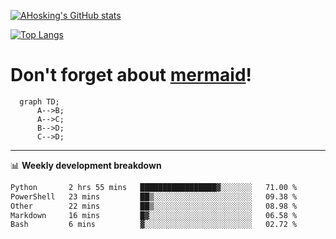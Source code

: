 [![AHosking's GitHub stats](https://github-readme-stats.vercel.app/api?username=ahosking&count_private=true&show_icons=true&theme=onedark&hide_rank=true&include_all_commits=true)](https://github.com/ahosking)

[![Top Langs](https://github-readme-stats.vercel.app/api/top-langs/?username=ahosking&layout=compact&theme=onedark)](https://github.com/ahosking)


# Don't forget about [mermaid](https://github.blog/2022-02-14-include-diagrams-markdown-files-mermaid/)!

```mermaid
  graph TD;
      A-->B;
      A-->C;
      B-->D;
      C-->D;
```
-------

📊 **Weekly development breakdown**

<!--START_SECTION:waka-->

```txt
Python       2 hrs 55 mins   █████████████████▓░░░░░░░   71.00 %
PowerShell   23 mins         ██▒░░░░░░░░░░░░░░░░░░░░░░   09.38 %
Other        22 mins         ██▒░░░░░░░░░░░░░░░░░░░░░░   08.98 %
Markdown     16 mins         █▓░░░░░░░░░░░░░░░░░░░░░░░   06.58 %
Bash         6 mins          ▓░░░░░░░░░░░░░░░░░░░░░░░░   02.72 %
```

<!--END_SECTION:waka-->
